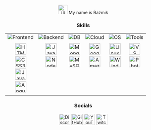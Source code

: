 <div align="center">

  <p>
    <img src="https://user-images.githubusercontent.com/18350557/176309783-0785949b-9127-417c-8b55-ab5a4333674e.gif" width="30" alt="Hi there!" />
    My name is Razmik
  </p>

  <h3>Skills</h3>

 <table width="100%">
  <tr>
    <td valign="top" align="center">
      <img src="https://img.shields.io/badge/-Frontend-brightgreen?style=for-the-badge" alt="Frontend" style="margin-bottom: 10px;"> <br>
      <a href="https://developer.mozilla.org/en-US/docs/Glossary/HTML5" target="_blank" rel="noreferrer" style="text-decoration: none;"><img src="https://raw.githubusercontent.com/danielcranney/readme-generator/main/public/icons/skills/html5-colored.svg" width="36" height="36" alt="HTML5" style="margin-bottom: 5px;" /></a><br>
      <a href="https://www.w3.org/TR/CSS/#css" target="_blank" rel="noreferrer" style="text-decoration: none;"><img src="https://raw.githubusercontent.com/danielcranney/readme-generator/main/public/icons/skills/css3-colored.svg" width="36" height="36" alt="CSS3" style="margin-bottom: 5px;" /></a><br>
      <a href="https://developer.mozilla.org/en-US/docs/Web/JavaScript" target="_blank" rel="noreferrer" style="text-decoration: none;"><img src="https://raw.githubusercontent.com/danielcranney/readme-generator/main/public/icons/skills/javascript-colored.svg" width="36" height="36" alt="JavaScript" style="margin-bottom: 5px;" /></a><br>
      <a href="https://angular.io/" target="_blank" rel="noreferrer" style="text-decoration: none;"><img src="https://raw.githubusercontent.com/danielcranney/readme-generator/main/public/icons/skills/angularjs-colored.svg" width="36" height="36" alt="Angular" style="margin-bottom: 5px;" /></a><br>
    </td>
    <td valign="top" align="center">
      <img src="https://img.shields.io/badge/-Backend-blue?style=for-the-badge" alt="Backend" style="margin-bottom: 10px;"> <br>
      <a href="https://www.oracle.com/java/" target="_blank" rel="noreferrer" style="text-decoration: none;"><img src="https://raw.githubusercontent.com/danielcranney/readme-generator/main/public/icons/skills/java-colored.svg" width="36" height="36" alt="Java" style="margin-bottom: 5px;" /></a><br>
      <a href="https://nodejs.org/en/" target="_blank" rel="noreferrer" style="text-decoration: none;"><img src="https://raw.githubusercontent.com/danielcranney/readme-generator/main/public/icons/skills/nodejs-colored.svg" width="36" height="36" alt="NodeJS" style="margin-bottom: 5px;" /></a><br>
    </td>
    <td valign="top" align="center">
      <img src="https://img.shields.io/badge/-DB-9cf?style=for-the-badge" alt="DB" style="margin-bottom: 10px;"> <br>
      <a href="https://www.mongodb.com/" target="_blank" rel="noreferrer" style="text-decoration: none;"><img src="https://raw.githubusercontent.com/danielcranney/readme-generator/main/public/icons/skills/mongodb-colored.svg" width="36" height="36" alt="MongoDB" style="margin-bottom: 5px;" /></a><br>
      <a href="https://www.mysql.com/" target="_blank" rel="noreferrer" style="text-decoration: none;"><img src="https://raw.githubusercontent.com/danielcranney/readme-generator/main/public/icons/skills/mysql-colored.svg" width="36" height="36" alt="MySQL" style="margin-bottom: 5px;" /></a><br>
    </td>
    <td valign="top" align="center">
      <img src="https://img.shields.io/badge/-Cloud-orange?style=for-the-badge" alt="Cloud" style="margin-bottom: 10px;"> <br>
      <a href="https://cloud.google.com/" target="_blank" rel="noreferrer" style="text-decoration: none;"><img src="https://raw.githubusercontent.com/danielcranney/readme-generator/main/public/icons/skills/googlecloud-colored.svg" width="36" height="36" alt="Google Cloud" style="margin-bottom: 5px;" /></a><br>
      <a href="https://aws.amazon.com" target="_blank" rel="noreferrer" style="text-decoration: none;"><img src="https://raw.githubusercontent.com/danielcranney/readme-generator/main/public/icons/skills/aws-colored.svg" width="36" height="36" alt="Amazon Web Services" style="margin-bottom: 5px;" /></a><br>
    </td>
    <td valign="top" align="center">
      <img src="https://img.shields.io/badge/-OS-blueviolet?style=for-the-badge" alt="OS" style="margin-bottom: 10px;"> <br>
      <a href="https://www.linux.org" target="_blank" rel="noreferrer" style="text-decoration: none;"><img src="https://raw.githubusercontent.com/danielcranney/readme-generator/main/public/icons/skills/linux-colored.svg" width="36" height="36" alt="Linux" style="margin-bottom: 5px;"/></a><br>
      <a href="https://www.microsoft.com/en-us/windows" target="_blank" rel="noreferrer" style="text-decoration: none;"> <img src="https://img.icons8.com/color/48/000000/windows-10.png" width="36" height="36" alt="Windows" style="margin-bottom: 5px;"/></a> <br>
    </td>
    <td valign="top" align="center">
      <img src="https://img.shields.io/badge/-Tools-yellow?style=for-the-badge" alt="Tools" style="margin-bottom: 10px;"> <br>
     <a href="https://code.visualstudio.com/" target="_blank" rel="noreferrer" style="text-decoration: none;"><img src="https://raw.githubusercontent.com/danielcranney/readme-generator/main/public/icons/skills/visualstudiocode-colored.svg" width="36" height="36" alt="VS Code" style="margin-bottom: 5px;" /></a><br>
      <a href="https://www.adobe.com/uk/products/photoshop.html" target="_blank" rel="noreferrer" style="text-decoration: none;"><img src="https://raw.githubusercontent.com/danielcranney/readme-generator/main/public/icons/skills/photoshop-colored.svg" width="36" height="36" alt="Photoshop" style="margin-bottom: 5px;" /></a><br>
    </td>
  </tr>
</table>

  <h3>Socials</h3>

  <p align="center">
    <a href="https://discord.com/users/mckesor" target="_blank" rel="noreferrer" style="text-decoration: none;">
        <img src="https://raw.githubusercontent.com/danielcranney/readme-generator/main/public/icons/socials/discord.svg" width="36"  style="text-decoration: none;" height="36" alt="Discord" />
    </a>
    <a href="https://github.com/MrKeSoR" target="_blank" rel="noreferrer" style="text-decoration: none;">
        <img src="https://raw.githubusercontent.com/danielcranney/readme-generator/main/public/icons/socials/github.svg" width="36" height="36" alt="GitHub" />
    </a>
    <a href="https://www.youtube.com/@mtechlabdev" target="_blank" rel="noreferrer" style="text-decoration: none;">
        <img src="https://raw.githubusercontent.com/danielcranney/readme-generator/main/public/icons/socials/youtube.svg" width="36" height="36" alt="YouTube" />
    </a>
    <a href="https://www.twitch.tv/mckesor" target="_blank" rel="noreferrer" style="text-decoration: none;">
        <img src="https://raw.githubusercontent.com/danielcranney/readme-generator/main/public/icons/socials/twitch.svg" width="36" height="36" alt="Twitch" />
    </a>
</p>

</div>
